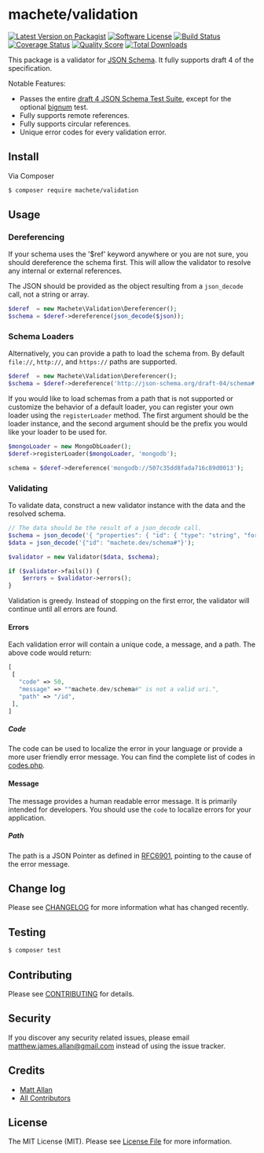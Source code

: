 # machete/validation

[![Latest Version on Packagist][ico-version]][link-packagist]
[![Software License][ico-license]](LICENSE.md)
[![Build Status][ico-travis]][link-travis]
[![Coverage Status][ico-scrutinizer]][link-scrutinizer]
[![Quality Score][ico-code-quality]][link-code-quality]
[![Total Downloads][ico-downloads]][link-downloads]

This package is a validator for [JSON Schema](http://json-schema.org/).  It fully supports draft 4 of the specification.

Notable Features:

- Passes the entire [draft 4 JSON Schema Test Suite](https://github.com/json-schema/JSON-Schema-Test-Suite), except for the optional [bignum](https://github.com/json-schema/JSON-Schema-Test-Suite/blob/develop/tests/draft4/optional/bignum.json) test.
- Fully supports remote references.
- Fully supports circular references.
- Unique error codes for every validation error.

## Install

Via Composer

``` bash
$ composer require machete/validation
```

## Usage

### Dereferencing

If your schema uses the '$ref' keyword anywhere or you are not sure, you should dereference the schema first.  This will allow the validator to resolve any internal or external references.

The JSON should be provided as the object resulting from a `json_decode` call, not a string or array.

```php
$deref  = new Machete\Validation\Dereferencer();
$schema = $deref->dereference(json_decode($json));
```

### Schema Loaders

Alternatively, you can provide a path to load the schema from.  By default `file://`, `http://`, and `https://` paths are supported.

```php
$deref  = new Machete\Validation\Dereferencer();
$schema = $deref->dereference('http://json-schema.org/draft-04/schema#');
```

If you would like to load schemas from a path that is not supported or customize the behavior of a default loader, you can register your own loader using the `registerLoader` method.  The first argument should be the loader instance, and the second argument should be the prefix you would like your loader to be used for.

```php
$mongoLoader = new MongoDbLoader();
$deref->registerLoader($mongoLoader, 'mongodb');

schema = $deref->dereference('mongodb://507c35dd8fada716c89d0013');
```

### Validating

To validate data, construct a new validator instance with the data and the resolved schema.

``` php
// The data should be the result of a json_decode call.
$schema = json_decode('{ "properties": { "id": { "type": "string", "format": "uri" } } }');
$data = json_decode('{"id": "machete.dev/schema#"}');

$validator = new Validator($data, $schema);

if ($validator->fails()) {
    $errors = $validator->errors();
}

```

Validation is greedy.  Instead of stopping on the first error, the validator will continue until all errors are found.

#### Errors

Each validation error will contain a unique code, a message, and a path.  The above code would return:

```php
[
 [
   "code" => 50,
   "message" => ""machete.dev/schema#" is not a valid uri.",
   "path" => "/id",
 ],
]
```

##### Code

The code can be used to localize the error in your language or provide a more user friendly error message.  You can find the complete list of codes in [codes.php](src/codes.php).

#### Message

The message provides a human readable error message.  It is primarily intended for developers.  You should use the `code` to localize errors for your application.

##### Path

The path is a JSON Pointer as defined in [RFC6901](https://tools.ietf.org/html/rfc6901), pointing to the cause of the error message.

## Change log

Please see [CHANGELOG](CHANGELOG.md) for more information what has changed recently.

## Testing

``` bash
$ composer test
```

## Contributing

Please see [CONTRIBUTING](CONTRIBUTING.md) for details.

## Security

If you discover any security related issues, please email matthew.james.allan@gmail.com instead of using the issue tracker.

## Credits

- [Matt Allan][link-author]
- [All Contributors][link-contributors]

## License

The MIT License (MIT). Please see [License File](LICENSE.md) for more information.

[ico-version]: https://img.shields.io/packagist/v/machete/validation.svg?style=flat-square
[ico-license]: https://img.shields.io/badge/license-MIT-brightgreen.svg?style=flat-square
[ico-travis]: https://img.shields.io/travis/machete/validation/master.svg?style=flat-square
[ico-scrutinizer]: https://img.shields.io/scrutinizer/coverage/g/machete/validation.svg?style=flat-square
[ico-code-quality]: https://img.shields.io/scrutinizer/g/machete/validation.svg?style=flat-square
[ico-downloads]: https://img.shields.io/packagist/dt/machete/validation.svg?style=flat-square

[link-packagist]: https://packagist.org/packages/machete/validation
[link-travis]: https://travis-ci.org/machete/validation
[link-scrutinizer]: https://scrutinizer-ci.com/g/machete/validation/code-structure
[link-code-quality]: https://scrutinizer-ci.com/g/machete/validation
[link-downloads]: https://packagist.org/packages/machete/validation
[link-author]: https://github.com/matthew-james
[link-contributors]: ../../contributors
